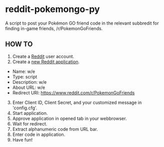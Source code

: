 # reddit-pokemongo-py

A script to post your Pokémon GO friend code in the relevant subbredit for finding in-game friends, /r/PokemonGoFriends.

## HOW TO
1. Create a [Reddit](https://www.reddit.com/) user account.
2. Create a [new Reddit application](https://www.reddit.com/prefs/apps).
  - Name: w/e
  - Type: script
  - Description: w/e
  - About URL: w/e
  - Redirect URI: https://www.reddit.com/r/PokemonGoFriends
3. Enter Client ID, Client Secret, and your customized message in 'config.cfg'.
4. Start application.
5. Approve application in opened tab in your webbrowser.
6. Wait for redirect.
7. Extract alphanumeric code from URL bar.
8. Enter code in application.
9. Have fun!
